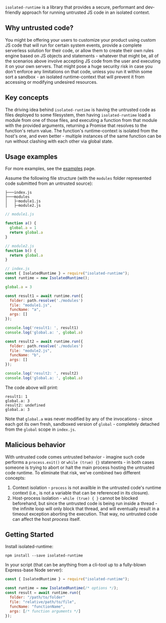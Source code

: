 `isolated-runtime` is a library that provides a secure, performant and dev-friendly approach for running untrusted JS code in an isolated context.

## Why untrusted code?
You might be offering your users to customize your product using custom JS code that will run for certain system events, provide a complete serverless solution for their code, or allow them to create their own rules engine based on JS objects and statements - whatever that might be, all of the scenarios above involve accepting JS code from the user and executing it on your own servers. That might pose a huge security risk in case you don't enforce any limitations on that code, unless you run it within some sort a sandbox - an isolated runtime-context that will prevent it from accessing or modifying undesired resources.

## Key concepts
The driving idea behind `isolated-runtime` is having the untrusted code as files deployed to some filesystem, then having `isolated-runtime` load a module from one of those files, and executing a function from that module with the provided arguments, returning a Promise that resolves to the function's return value. The function's runtime-context is isolated from the host's one, and even better - multiple instances of the same function can be run without clashing with each other via global state.

## Usage examples
For more examples, see the [examples](examples.md) page.

Assume the following file structure (with the `modules` folder represented code submitted from an untrusted source):

```
├───index.js
├───modules
│   ├─module1.js
│   ├─module2.js
```

```js
// module1.js

function a() {
  global.a = 1
  return global.a
}

// module2.js
function b() {
  return global.a
}

// index.js
const { IsolatedRuntime } = require("isolated-runtime");
const runtime = new IsolatedRuntime();

global.a = 3

const result1 = await runtime.run({
  folder: path.resolve('./modules')
  file: "module1.js",
  funcName: "a",
  args: []
});

console.log('result1: ', result1)
console.log('global.a: ', global.a)

const result2 = await runtime.run({
  folder: path.resolve('./modules')
  file: "module2.js",
  funcName: "b",
  args: []
});

console.log('result2: ', result2)
console.log('global.a: ', global.a)


```
The code above will print:
```
result1: 1
global.a: 3
result2: undefined
global.a: 3
```

Note that `global.a` was never modified by any of the invocations - since each got its own fresh, sandboxed version of `global` - completely detached from the `global` scope in `index.js`.

## Malicious behavior
With untrusted code comes untrusted behavior - imagine such code performs a `process.exit()` or `while (true) {}` statenents - in both cases someone is trying to abort or halt the main process hosting the untrusted code runtime. To eliminate that risk, we've combined two different concepts:
1. Context isolation - `process` is not availble in the untrusted code's runtime context (i.e., is not a variable that can be referenced in its closure).
1. Host-process isolation - `while (true) { }` cannot be blocked beforehand, but since the untrusted code is being run inside a thread - the infinite loop will only block that thread, and will eventually result in a timeout exception aborting the execution. That way, no untrusted code can affect the host *process* itself.

## Getting Started
Install isolated-runtime:

```npm install --save isolated-runtime```

In your script (that can be anything from a cli-tool up to a fully-blown Express-base Node server):

```js
const { IsolatedRuntime } = require("isolated-runtime");

const runtime = new IsolatedRuntime(/* options */);
const result = await runtime.run({
  folder: "/path/to/folder"
  file: "relative/path/to/file",
  funcName: "functionName",
  args: [/* function arguments */]
});
```

